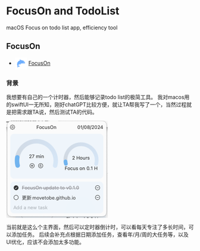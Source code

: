 # FocusOn and TodoList
macOS Focus on todo list app, efficiency tool

## FocusOn

* <img src="FocusOn_icon.png" align="center" width=32/> [FocusOn](https://github.com/movetobe/FocusOn)

### 背景
我想要有自己的一个计时器，然后能够记录todo list的极简工具。
我对macos用的swiftUI一无所知，刚好chatGPT比较方便，就让TA帮我写了一个，当然过程就是把需求跟TA说，然后测试TA的代码。

<img src="FocusOn_main.png" align="center"/>

当前就是这么个主界面，然后可以定时器倒计时，可以看每天专注了多长时间，可以添加任务。
后续会补充点根据日期添加任务，查看年/月/周的大任务等，以及UI优化，应该不会添加太多功能。
